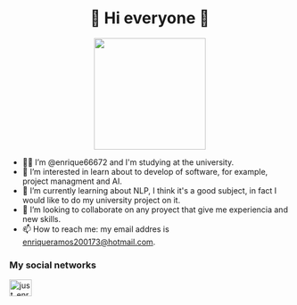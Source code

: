 <h1 align = "center"> 👋 Hi everyone 🌠 </h1>
<div align = "center">
  <img src = "https://mir-s3-cdn-cf.behance.net/project_modules/max_1200/c0ee8079283871.5cbed45d626de.gif" width = "200">
</div>

- 👨‍💻 I’m @enrique66672 and I'm studying at the university.
- 👀 I’m interested in learn about to develop of software, for example, project managment and AI.
- 🌱 I’m currently learning about NLP, I think it's a good subject, in fact I would like to do my university project on it.
- 💞️ I’m looking to collaborate on any proyect that give me experiencia and new skills.
- 📫 How to reach me: my email addres is enriqueramos200173@hotmail.com.

<h3 align = "left">My social networks</h3>
<p>
  <a href = "https://github.com/enrique66672" target = "blank"><img align = "center" src = "" alt = "just_enrique" height = "30" width = "40" /></a>
  <a href = ""></a>
  <a href = ""></a>
</p>



<!---
enrique66672/enrique66672 is a ✨ special ✨ repository because its `README.md` (this file) appears on your GitHub profile.
You can click the Preview link to take a look at your changes.
--->
